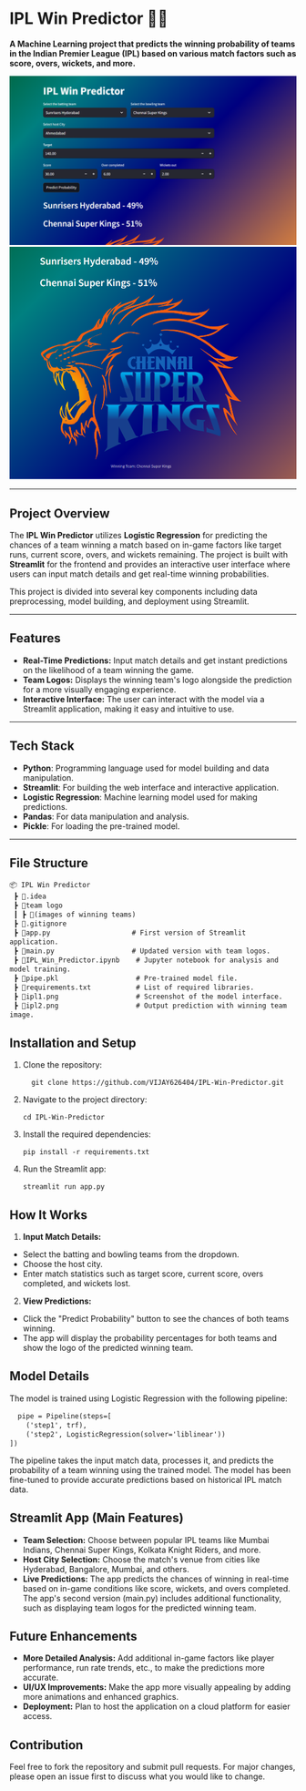 # IPL Win Predictor 🏏🔮

**A Machine Learning project that predicts the winning probability of teams in the Indian Premier League (IPL) based on various match factors such as score, overs, wickets, and more.** 

  <img src="https://github.com/VIJAY626404/IPL-Win-Predictor/blob/main/team%20logo/ipl1.png" alt="IPL Win Predictor" />
  <img src="https://github.com/VIJAY626404/IPL-Win-Predictor/blob/main/team%20logo/ipl2.png" alt="IPL Win Predictor"  />


---

## Project Overview
The **IPL Win Predictor** utilizes **Logistic Regression** for predicting the chances of a team winning a match based on in-game factors like target runs, current score, overs, and wickets remaining. The project is built with **Streamlit** for the frontend and provides an interactive user interface where users can input match details and get real-time winning probabilities.

This project is divided into several key components including data preprocessing, model building, and deployment using Streamlit.

---

## Features
- **Real-Time Predictions:** Input match details and get instant predictions on the likelihood of a team winning the game.
- **Team Logos:** Displays the winning team's logo alongside the prediction for a more visually engaging experience.
- **Interactive Interface:** The user can interact with the model via a Streamlit application, making it easy and intuitive to use.
  
---

## Tech Stack
- **Python**: Programming language used for model building and data manipulation.
- **Streamlit**: For building the web interface and interactive application.
- **Logistic Regression**: Machine learning model used for making predictions.
- **Pandas**: For data manipulation and analysis.
- **Pickle**: For loading the pre-trained model.
  
---

## File Structure
```plaintext
📦 IPL Win Predictor
 ┣ 📂.idea
 ┣ 📂team logo
 ┃ ┣ 📜(images of winning teams)
 ┣ 📜.gitignore
 ┣ 📜app.py                    # First version of Streamlit application.
 ┣ 📜main.py                   # Updated version with team logos.
 ┣ 📜IPL_Win_Predictor.ipynb    # Jupyter notebook for analysis and model training.
 ┣ 📜pipe.pkl                   # Pre-trained model file.
 ┣ 📜requirements.txt           # List of required libraries.
 ┣ 📜ipl1.png                   # Screenshot of the model interface.
 ┣ 📜ipl2.png                   # Output prediction with winning team image.

```
## Installation and Setup
1. Clone the repository:
   ```
     git clone https://github.com/VIJAY626404/IPL-Win-Predictor.git
   ```
2. Navigate to the project directory:
   ```
   cd IPL-Win-Predictor
   ```
3. Install the required dependencies:
   ```
   pip install -r requirements.txt
   ```
4. Run the Streamlit app:
   ```
   streamlit run app.py
   ```

## How It Works
1. **Input Match Details:**
  - Select the batting and bowling teams from the dropdown.
  - Choose the host city.
  - Enter match statistics such as target score, current score, overs completed, and wickets lost.
    
2. **View Predictions:**
  - Click the "Predict Probability" button to see the chances of both teams winning.
  - The app will display the probability percentages for both teams and show the logo of the predicted winning team.

## Model Details
The model is trained using Logistic Regression with the following pipeline:
```
  pipe = Pipeline(steps=[
    ('step1', trf),
    ('step2', LogisticRegression(solver='liblinear'))
])
```
The pipeline takes the input match data, processes it, and predicts the probability of a team winning using the trained model. The model has been fine-tuned to provide accurate predictions based on historical IPL match data.

## Streamlit App (Main Features)
- **Team Selection:** Choose between popular IPL teams like Mumbai Indians, Chennai Super Kings, Kolkata Knight Riders, and more.
- **Host City Selection:** Choose the match's venue from cities like Hyderabad, Bangalore, Mumbai, and others.
- **Live Predictions:** The app predicts the chances of winning in real-time based on in-game conditions like score, wickets, and overs completed.
The app's second version (main.py) includes additional functionality, such as displaying team logos for the predicted winning team.

## Future Enhancements
- **More Detailed Analysis:** Add additional in-game factors like player performance, run rate trends, etc., to make the predictions more accurate.
- **UI/UX Improvements:** Make the app more visually appealing by adding more animations and enhanced graphics.
- **Deployment:** Plan to host the application on a cloud platform for easier access.
  
## Contribution
Feel free to fork the repository and submit pull requests. For major changes, please open an issue first to discuss what you would like to change.

